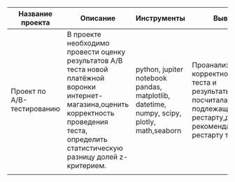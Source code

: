 |Название проекта|Описание|Инструменты|Вывод|
|-|--------|---|---|
|Проект по А/B-тестированию|В проекте необходимо провести оценку результатов А/В теста новой платёжной воронки интернет-магазина,оценить корректность проведения теста, определить статистическую разницу долей z-критерием.|python, jupiter notebook pandas, matplotlib, datetime, numpy, scipy, plotly, math,seaborn|Проанализировала корректность А/В теста и результаты, посчитала тест подлежащим рестарту,дала рекомендации по рестарту теста|
||
